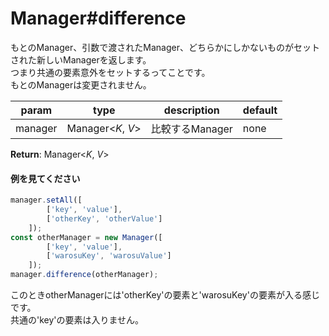 # Manager#difference
もとのManager、引数で渡されたManager、どちらかにしかないものがセットされた新しいManagerを返します。  
つまり共通の要素意外をセットするってことです。  
もとのManagerは変更されません。  
  
**param**|**type**|**description**|**default**  
---|---|---|---  
manager|Manager<*K*, *V*>|比較するManager|none  
  
**Return**: Manager<*K*, *V*>

#### 例を見てください
```js  
manager.setAll([  
		['key', 'value'],  
		['otherKey', 'otherValue']  
	]);  
const otherManager = new Manager([  
		['key', 'value'],  
		['warosuKey', 'warosuValue']  
	]);  
manager.difference(otherManager);  
```
このときotherManagerには'otherKey'の要素と'warosuKey'の要素が入る感じです。  
共通の'key'の要素は入りません。